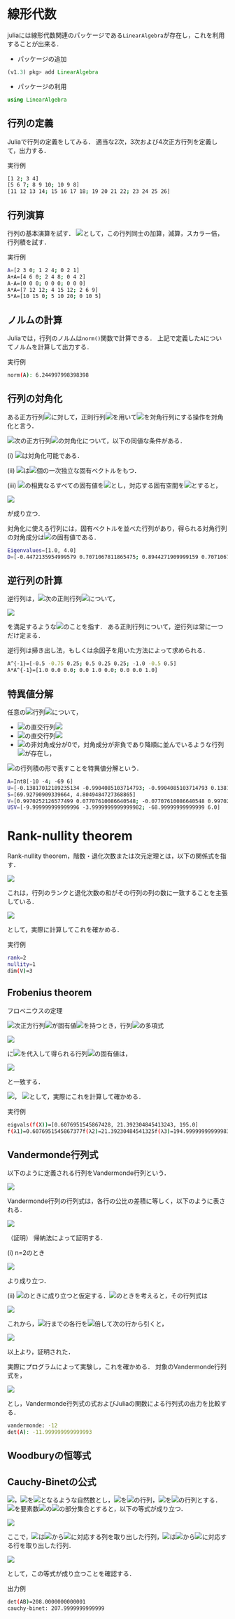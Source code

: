 # 線形代数

juliaには線形代数関連のパッケージである```LinearAlgebra```が存在し，これを利用することが出来る．

* パッケージの追加
```julia
(v1.3) pkg> add LinearAlgebra
```

* パッケージの利用
```julia
using LinearAlgebra
```

## 行列の定義
Juliaで行列の定義をしてみる．
適当な2次，3次および4次正方行列を定義して，出力する．

実行例

```bash
[1 2; 3 4]
[5 6 7; 8 9 10; 10 9 8]
[11 12 13 14; 15 16 17 18; 19 20 21 22; 23 24 25 26]
```

## 行列演算
行列の基本演算を試す．
<img src="https://latex.codecogs.com/gif.latex?A=\left(\begin{array}{ccc}2&3&0\\1&2&4\\0&2&1\end{array}\right)">として，この行列同士の加算，減算，スカラー倍，行列積を試す．

実行例

```bash
A=[2 3 0; 1 2 4; 0 2 1]
A+A=[4 6 0; 2 4 8; 0 4 2]
A-A=[0 0 0; 0 0 0; 0 0 0]
A*A=[7 12 12; 4 15 12; 2 6 9]
5*A=[10 15 0; 5 10 20; 0 10 5]
```

## ノルムの計算
Juliaでは，行列のノルムは```norm()```関数で計算できる．
上記で定義した```A```についてノルムを計算して出力する．

実行例

```bash
norm(A): 6.244997998398398
```

## 行列の対角化
ある正方行列<img src="https://latex.codecogs.com/gif.latex?A">に対して，正則行列<img src="https://latex.codecogs.com/gif.latex?P">を用いて<img src="https://latex.codecogs.com/gif.latex?P^{-1}AP">を対角行列にする操作を対角化と言う．

<img src="https://latex.codecogs.com/gif.latex?n">次の正方行列<img src="https://latex.codecogs.com/gif.latex?A">の対角化について，以下の同値な条件がある．

(i) <img src="https://latex.codecogs.com/gif.latex?A">は対角化可能である．

(ii) <img src="https://latex.codecogs.com/gif.latex?A">は<img src="https://latex.codecogs.com/gif.latex?n">個の一次独立な固有ベクトルをもつ．

(iii) <img src="https://latex.codecogs.com/gif.latex?A">の相異なるすべての固有値を<img src="https://latex.codecogs.com/gif.latex?\lambda_1,\dots,\lambda_p">とし，対応する固有空間を<img src="https://latex.codecogs.com/gif.latex?V(\lambda_1),\dots,V(\lambda_p)">とすると，

<img src="https://latex.codecogs.com/gif.latex?n=dimV(\lambda_1)+\dots+dimV(\lambda_p)">

が成り立つ．

対角化に使える行列には，固有ベクトルを並べた行列があり，得られる対角行列の対角成分は<img src="https://latex.codecogs.com/gif.latex?A">の固有値である．

```bash
Eigenvalues=[1.0, 4.0]
D=[-0.4472135954999579 0.7071067811865475; 0.8944271909999159 0.7071067811865475]
```

## 逆行列の計算
逆行列は，<img src="https://latex.codecogs.com/gif.latex?n">次の正則行列<img src="https://latex.codecogs.com/gif.latex?A">について，

<img src="https://latex.codecogs.com/gif.latex?AA^{-1}=A^{-1}A=E">

を満足するような<img src="https://latex.codecogs.com/gif.latex?A^{-1}">のことを指す．
ある正則行列について，逆行列は常に一つだけ定まる．

逆行列は掃き出し法，もしくは余因子を用いた方法によって求められる．

```bash
A^{-1}=[-0.5 -0.75 0.25; 0.5 0.25 0.25; -1.0 -0.5 0.5]
A*A^{-1}=[1.0 0.0 0.0; 0.0 1.0 0.0; 0.0 0.0 1.0]
```


## 特異値分解
任意の<img src="https://latex.codecogs.com/gif.latex?m\times{n}">行列<img src="https://latex.codecogs.com/gif.latex?A">について，

* <img src="https://latex.codecogs.com/gif.latex?m\times{m}">の直交行列<img src="https://latex.codecogs.com/gif.latex?U">
* <img src="https://latex.codecogs.com/gif.latex?n\times{n}">の直交行列<img src="https://latex.codecogs.com/gif.latex?V">
* <img src="https://latex.codecogs.com/gif.latex?m\times{n}">の非対角成分が0で，対角成分が非負であり降順に並んでいるような行列<img src="https://latex.codecogs.com/gif.latex?\Sigma">が存在し，

<img src="https://latex.codecogs.com/gif.latex?A=U\Sigma{V}">の行列積の形で表すことを特異値分解という．

```bash
A=Int8[-10 -4; -69 6]
U=[-0.13817012189235134 -0.9904085103714793; -0.9904085103714793 0.1381701218923512]
S=[69.92790909339664, 4.8049484727368865]
V=[0.9970252126577499 0.07707610086640548; -0.07707610086640548 0.9970252126577499]
USV=[-9.999999999999996 -3.9999999999999982; -68.99999999999999 6.0]
```

# Rank-nullity theorem
Rank-nullity theorem，階数・退化次数または次元定理とは，以下の関係式を指す．

<img src="https://latex.codecogs.com/gif.latex?rank(A)+dim(KerA)=dim(V)">

これは，行列のランクと退化次数の和がその行列の列の数に一致することを主張している．

<img src="https://latex.codecogs.com/gif.latex?A=\left(\begin{array}{ccc}1&2&3\\2&4&6\\0&2&1\end{array}\right)">

として，実際に計算してこれを確かめる．

実行例

```bash
rank=2
nullity=1
dim(V)=3
```

## Frobenius theorem

フロベニウスの定理

<img src="https://latex.codecogs.com/gif.latex?n">次正方行列<img src="https://latex.codecogs.com/gif.latex?A">が固有値<img src="https://latex.codecogs.com/gif.latex?\lambda_1,\lambda_2,\dots,\lambda_n">を持つとき，行列<img src="https://latex.codecogs.com/gif.latex?X">の多項式

<img src="https://latex.codecogs.com/gif.latex?f(X)=a_0X^n+a_1X^{n-1}+\dots+a_{n-1}X+a_nE">

に<img src="https://latex.codecogs.com/gif.latex?A">を代入して得られる行列<img src="https://latex.codecogs.com/gif.latex?f(X)">の固有値は，

<img src="https://latex.codecogs.com/gif.latex?f(\lambda_1),f(\lambda_2),\dots,f(\lambda_n)">

と一致する．

<img src="https://latex.codecogs.com/gif.latex?A=\left(\begin{array}{ccc}2&3&0\\1&2&4\\0&2&1\end{array}\right)">，
<img src="https://latex.codecogs.com/gif.latex?f(X)=X^3+2X^2+3X+5E">として，実際にこれを計算して確かめる．

実行例

```bash
eigvals(f(X))=[0.6076951545867428, 21.392304845413243, 195.0]
f(λ1)=0.6076951545867377f(λ2)=21.39230484541325f(λ3)=194.99999999999983
```

## Vandermonde行列式
以下のように定義される行列をVandermonde行列という．

<img src="https://latex.codecogs.com/gif.latex?A=\left(\begin{array}{cccc}1&1&\cdots&1\\x_1&x_2&\cdots&x_n\\\vdots&\vdots&\ddots&\vdots\\x_1^{n-1}&x_2^{n-1}&\cdots&x_n^{n-1}\end{array}\right)">

Vandermonde行列の行列式は，各行の公比の差積に等しく，以下のように表される．

<img src="https://latex.codecogs.com/gif.latex?det(V)=\prod_{1\leq{i}<j\leq{n}}(x_j-x_i)=(-1)^{n(n-1)/2}\prod_{1\leq{i}<j\leq{n}}(x_i-x_j)">

（証明）
帰納法によって証明する．

(i) n=2のとき

<img src="https://latex.codecogs.com/gif.latex?A=\left|\begin{array}{cc}1&1\\x_1&x_2\end{array}\right|=x_2-x_1">

より成り立つ．

(ii) <img src="https://latex.codecogs.com/gif.latex?n=k-1">のときに成り立つと仮定する．<img src="https://latex.codecogs.com/gif.latex?n=k">のときを考えると，その行列式は

<img src="https://latex.codecogs.com/gif.latex?det(A)=\left|\begin{array}{cccc}1&1&\cdots&1\\x_1&x_2&\cdots&x_k\\x_1^2&x_2^2&\cdots&x_k^2\\\vdots&\vdots&\ddots&\vdots\\x_1^{k-1}&x_2^{k-1}&\cdots&x_k^{k-1}\end{array}\right|">

これから，<img src="https://latex.codecogs.com/gif.latex?2\sim{k-1}">行までの各行を<img src="https://latex.codecogs.com/gif.latex?x_1">倍して次の行から引くと，

<img src="https://latex.codecogs.com/gif.latex?det(A)=\left|\begin{array}{cccc}1&1&\cdots&1\\0&x_2-x_1&\cdots&x_k-x_1\\0&x_2(x_2-x_1)&\cdots&x_k(x_k-x_1)\\\vdots&\vdots&\ddots&\vdots\\0&x_2^{k-2}(x_2-x_1)&\cdots&x_k^{k-2}(x_k-x_1)\end{array}\right|\\=\left|\begin{array}{ccc}x_2-x_1&\cdots&x_k-x_1\\x_2(x_2-x_1)&\cdots&x_k(x_k-x_1)\\\vdots&\ddots&\vdots\\x_2^{k-2}(x_2-x_1)&\cdots&x_k^{k-2}(x_k-x_1)\end{array}\right|\\=(x_2-x_1)\cdots(x_k-x_1)\left|\begin{array}{ccc}1&\cdots&1\\x_2&\cdots&x_k\\\vdots&\ddots&\vdots\\x_2^{k-2}&\cdots&x_k^{k-2}\end{array}\right|\\=(x_2-x_1)\cdots(x_k-x_1)\prod_{1\leq{i}<j\leq{k-1}}(x_j-x_i)\\=\prod_{1\leq{i}<j\leq{k}}(x_j-x_i)">

以上より，証明された．

実際にプログラムによって実験し，これを確かめる．
対象のVandermonde行列式を，

<img src="https://latex.codecogs.com/gif.latex?det(A)=\left|\begin{array}{cccc}1&1&1&1\\2&3&5&4\\4&9&25&16\\8&27&125&64\end{array}\right|">

とし，Vandermonde行列式の式およびJuliaの関数による行列式の出力を比較する．

```bash
vandermonde: -12
det(A): -11.999999999999993
```

## Woodburyの恒等式

## Cauchy-Binetの公式

<img src="https://latex.codecogs.com/gif.latex?m">，<img src="https://latex.codecogs.com/gif.latex?n">を<img src="https://latex.codecogs.com/gif.latex?m\leq{n}">となるような自然数とし，<img src="https://latex.codecogs.com/gif.latex?A">を<img src="https://latex.codecogs.com/gif.latex?m\times{n}">の行列，<img src="https://latex.codecogs.com/gif.latex?B">を<img src="https://latex.codecogs.com/gif.latex?n\times{m}">の行列とする．
<img src="https://latex.codecogs.com/gif.latex?S">を要素数<img src="https://latex.codecogs.com/gif.latex?m">の<img src="https://latex.codecogs.com/gif.latex?[n]">の部分集合とすると，以下の等式が成り立つ．

<img src="https://latex.codecogs.com/gif.latex?det(AB)=\sum_{S\subset{[n]},|S|=m}det(A_S)det(B^S)">

ここで，<img src="https://latex.codecogs.com/gif.latex?A_S">は<img src="https://latex.codecogs.com/gif.latex?A">から<img src="https://latex.codecogs.com/gif.latex?S">に対応する列を取り出した行列，<img src="https://latex.codecogs.com/gif.latex?B^S">は<img src="https://latex.codecogs.com/gif.latex?B">から<img src="https://latex.codecogs.com/gif.latex?S">に対応する行を取り出した行列．

<img src="https://latex.codecogs.com/gif.latex?A=\left(\begin{array}{cccc}3&1&2&2\\1&3&8&2\\2&3&5&1\end{array}\right),B=\left(\begin{array}{ccc}1&0&2\\1&3&6\\2&2&0\\0&1&1\end{array}\right)">

として，この等式が成り立つことを確認する．

出力例

```bash
det(AB)=208.0000000000001
cauchy-binet: 207.9999999999999
```
